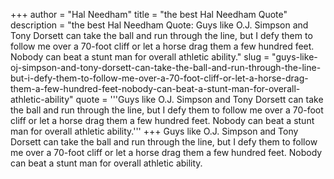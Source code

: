 +++
author = "Hal Needham"
title = "the best Hal Needham Quote"
description = "the best Hal Needham Quote: Guys like O.J. Simpson and Tony Dorsett can take the ball and run through the line, but I defy them to follow me over a 70-foot cliff or let a horse drag them a few hundred feet. Nobody can beat a stunt man for overall athletic ability."
slug = "guys-like-oj-simpson-and-tony-dorsett-can-take-the-ball-and-run-through-the-line-but-i-defy-them-to-follow-me-over-a-70-foot-cliff-or-let-a-horse-drag-them-a-few-hundred-feet-nobody-can-beat-a-stunt-man-for-overall-athletic-ability"
quote = '''Guys like O.J. Simpson and Tony Dorsett can take the ball and run through the line, but I defy them to follow me over a 70-foot cliff or let a horse drag them a few hundred feet. Nobody can beat a stunt man for overall athletic ability.'''
+++
Guys like O.J. Simpson and Tony Dorsett can take the ball and run through the line, but I defy them to follow me over a 70-foot cliff or let a horse drag them a few hundred feet. Nobody can beat a stunt man for overall athletic ability.
